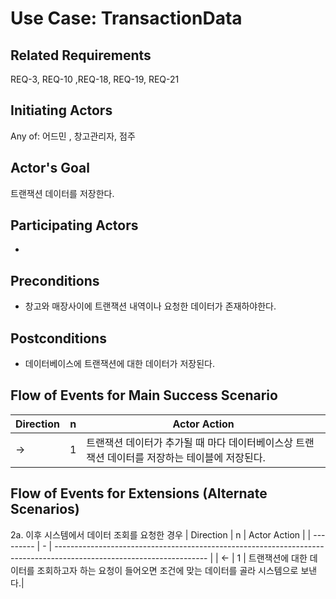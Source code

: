 # Use Case: TransactionData

## **Related Requirements**

REQ-3, REQ-10 ,REQ-18, REQ-19, REQ-21

## **Initiating Actors**

Any of: 어드민 , 창고관리자, 점주

## **Actor's Goal**

트랜잭션 데이터를 저장한다.

## **Participating Actors**

 - 

## **Preconditions**

- 창고와 매장사이에 트랜잭션 내역이나 요청한 데이터가 존재하야한다. 

## **Postconditions**

- 데이터베이스에 트랜잭션에 대한 데이터가 저장된다.

## Flow of Events for Main Success Scenario
| Direction | n | Actor Action                                                                                                         |
| --------- | - | -------------------------------------------------------------------------------------------------------------------- |
| →         | 1 | 트랜잭션 데이터가 추가될 때 마다 데이터베이스상 트랜잭션 데이터를 저장하는 테이블에 저장된다. |

## Flow of Events for Extensions (Alternate Scenarios)
2a. 이후 시스템에서 데이터 조회를 요청한 경우
| Direction | n | Actor Action                                                                                                         |
| --------- | - | -------------------------------------------------------------------------------------------------------------------- |
| ←         | 1 | 트랜잭션에 대한 데이터를 조회하고자 하는 요청이 들어오면 조건에 맞는 데이터를 골라 시스템으로 보낸다.|




